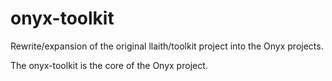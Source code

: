 # onyx-toolkit
Rewrite/expansion of the original llaith/toolkit project into the Onyx projects.

The onyx-toolkit is the core of the Onyx project.
